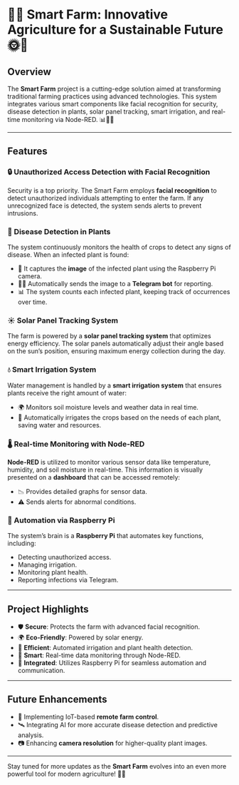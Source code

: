 # 🌾🚜 Smart Farm: Innovative Agriculture for a Sustainable Future 🌞🌱

## Overview
The **Smart Farm** project is a cutting-edge solution aimed at transforming traditional farming practices using advanced technologies. This system integrates various smart components like facial recognition for security, disease detection in plants, solar panel tracking, smart irrigation, and real-time monitoring via Node-RED. 📊🧑‍🌾

---

## Features

### 🔒 Unauthorized Access Detection with Facial Recognition
Security is a top priority. The Smart Farm employs **facial recognition** to detect unauthorized individuals attempting to enter the farm. If any unrecognized face is detected, the system sends alerts to prevent intrusions.

### 🌿 Disease Detection in Plants
The system continuously monitors the health of crops to detect any signs of disease. When an infected plant is found:
- 🌱 It captures the **image** of the infected plant using the Raspberry Pi camera.
- 🧑‍💻 Automatically sends the image to a **Telegram bot** for reporting.
- 📊 The system counts each infected plant, keeping track of occurrences over time.

### ☀️ Solar Panel Tracking System
The farm is powered by a **solar panel tracking system** that optimizes energy efficiency. The solar panels automatically adjust their angle based on the sun’s position, ensuring maximum energy collection during the day. 

### 💧 Smart Irrigation System
Water management is handled by a **smart irrigation system** that ensures plants receive the right amount of water:
- 🌍 Monitors soil moisture levels and weather data in real time.
- 🚰 Automatically irrigates the crops based on the needs of each plant, saving water and resources.

### 🌡️ Real-time Monitoring with Node-RED
**Node-RED** is utilized to monitor various sensor data like temperature, humidity, and soil moisture in real-time. This information is visually presented on a **dashboard** that can be accessed remotely:
- 📉 Provides detailed graphs for sensor data.
- ⚠️ Sends alerts for abnormal conditions.

### 🤖 Automation via Raspberry Pi
The system’s brain is a **Raspberry Pi** that automates key functions, including:
- Detecting unauthorized access.
- Managing irrigation.
- Monitoring plant health.
- Reporting infections via Telegram.
  
---

## Project Highlights
- 🛡️ **Secure**: Protects the farm with advanced facial recognition.
- 🌍 **Eco-Friendly**: Powered by solar energy.
- 🌱 **Efficient**: Automated irrigation and plant health detection.
- 📡 **Smart**: Real-time data monitoring through Node-RED.
- 🤖 **Integrated**: Utilizes Raspberry Pi for seamless automation and communication.

---

## Future Enhancements
- 📶 Implementing IoT-based **remote farm control**.
- 🛰️ Integrating AI for more accurate disease detection and predictive analysis.
- 📷 Enhancing **camera resolution** for higher-quality plant images.

---

Stay tuned for more updates as the **Smart Farm** evolves into an even more powerful tool for modern agriculture! 🚜🌾
